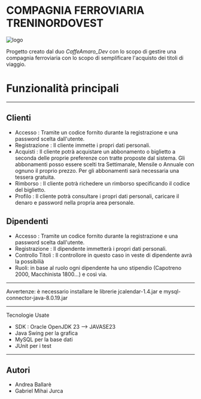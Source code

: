# COMPAGNIA FERROVIARIA TRENINORDOVEST 

![logo](https://github.com/user-attachments/assets/fdc2b77d-f3fe-482e-b3a3-3a431662da12)



Progetto creato dal duo *CaffeAmaro_Dev* con lo scopo di gestire una compagnia ferroviaria con lo scopo di semplificare l'acquisto dei titoli di viaggio.

# Funzionalità principali
___
## Clienti
- Accesso : Tramite un codice fornito durante la registrazione e una password scelta dall'utente.
- Registrazione : Il cliente immette i propri dati personali.
- Acquisti : Il cliente potrà acquistare un abbonamento o biglietto a seconda delle proprie preferenze con tratte proposte dal sistema. Gli abbonamenti posso essere scelti tra Settimanale, Mensile o Annuale con ognuno il proprio prezzo. Per gli abbonamenti sarà     necessaria una tessera gratuita.
- Rimborso : Il cliente potrà richedere un rimborso specificando il codice del biglietto.
- Profilo : Il cliente potrà consultare i propri dati personali, caricare il denaro e password nella propria area personale.

## Dipendenti
- Accesso : Tramite un codice fornito durante la registrazione e una password scelta dall'utente.
- Registrazione : Il dipendente immetterà i propri dati personali.
- Controllo Titoli : Il controllore in questo caso in veste di dipendente avrà la possibilià
- Ruoli: in base al ruolo ogni dipendente ha uno stipendio (Capotreno 2000, Macchinista 1800...) e così via.

---
Avvertenze: è necessario installare le librerie jcalendar-1.4.jar e mysql-connector-java-8.0.19.jar

___
Tecnologie Usate
- SDK : Oracle OpenJDK 23 --> JAVASE23
- Java Swing per la grafica
- MySQL per la base dati
- JUnit per i test
___
## Autori
- Andrea Ballarè
- Gabriel Mihai Jurca


